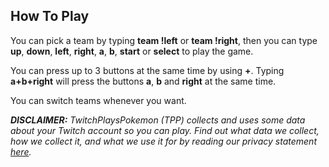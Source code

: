 ## How To Play

You can pick a team by typing **team !left** or **team !right**, then you can type **up**, **down**, **left**, **right**, **a**, **b**, **start** or **select** to play the game.

You can press up to 3 buttons at the same time by using **+**. Typing **a+b+right** will press the buttons **a**, **b** and **right** at the same time.

You can switch teams whenever you want.

***DISCLAIMER:*** *TwitchPlaysPokemon (TPP) collects and uses some data about your Twitch account so you can play. Find out what data we collect, how we collect it, and what we use it for by reading our privacy statement [here](https://github.com/TwitchPlaysPokemon/tpp-streamdocs/blob/master/privacy/privacy-statement.md).*